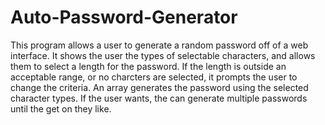 # Auto-Password-Generator
This program allows a user to generate a random password off of a web interface. It shows the user the types of selectable characters, and allows them to select a length for the password. If the length is outside an acceptable range, or no charcters are selected, it prompts the user to change the criteria. An array generates the password using the selected character types. If the user wants, the can generate multiple passwords until the get on they like.